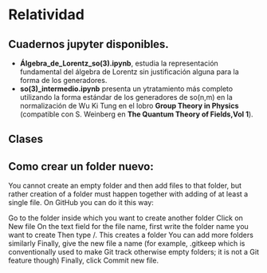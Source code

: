 # Relatividad

## Cuadernos jupyter disponibles.

* **Álgebra_de_Lorentz_so(3).ipynb**, estudia la representación fundamental del álgebra de Lorentz sin justificación alguna para la forma de los generadores.
* **so(3)_intermedio.ipynb** presenta un ytratamiento más completo utilizando la forma estándar de los generadores de so(n,m) en la normalización de Wu Ki Tung en el lobro **Group Theory in Physics** (compatible con S. Weinberg en **The Quantum Theory of Fields,Vol 1**). 

## Clases


## Como crear un folder nuevo:

You cannot create an empty folder and then add files to that folder, but rather creation of a folder must happen together with adding of at least a single file. On GitHub you can do it this way:

Go to the folder inside which you want to create another folder
Click on New file
On the text field for the file name, first write the folder name you want to create
Then type /. This creates a folder
You can add more folders similarly
Finally, give the new file a name (for example, .gitkeep which is conventionally used to make Git track otherwise empty folders; it is not a Git feature though)
Finally, click Commit new file.

